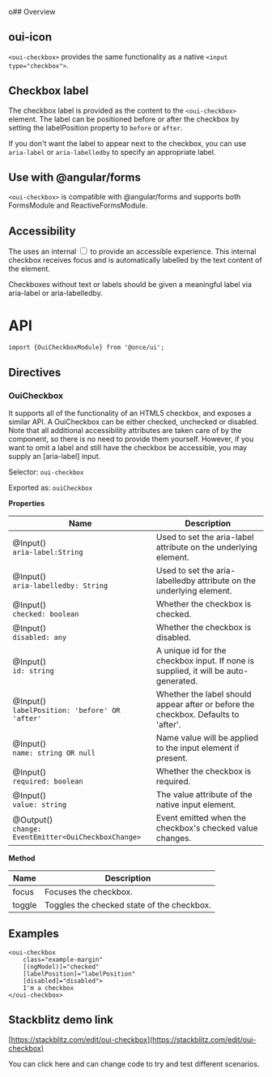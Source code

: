 o## Overview

## oui-icon
`<oui-checkbox>` provides the same functionality as a native `<input type="checkbox">`.

## Checkbox label
The checkbox label is provided as the content to the `<oui-checkbox>` element. The label can be positioned before or after the checkbox by setting the labelPosition property to `before` or `after`.

If you don't want the label to appear next to the checkbox, you can use `aria-label` or `aria-labelledby` to specify an appropriate label.

## Use with @angular/forms
`<oui-checkbox>` is compatible with @angular/forms and supports both FormsModule and ReactiveFormsModule.

## Accessibility
The <oui-checkbox> uses an internal <input type="checkbox"> to provide an accessible experience. This internal checkbox receives focus and is automatically labelled by the text content of the <oui-checkbox> element.

Checkboxes without text or labels should be given a meaningful label via aria-label or aria-labelledby.

# API

```
import {OuiCheckboxModule} from '@once/ui';
```
## Directives

### OuiCheckbox
It supports all of the functionality of an HTML5 checkbox, and exposes a similar API. A OuiCheckbox can be either checked, unchecked or disabled. Note that all additional accessibility attributes are taken care of by the component, so there is no need to provide them yourself. However, if you want to omit a label and still have the checkbox be accessible, you may supply an [aria-label] input. 

Selector: `oui-checkbox`

Exported as: `ouiCheckbox`

**Properties**
<br/>


| Name  | Description |
| ------------- | ------------- |
| @Input() <br/>`aria-label:String`  | Used to set the aria-label attribute on the underlying element.  |
| @Input() <br/>`aria-labelledby: String`  | Used to set the aria-labelledby attribute on the underlying element.  |
| @Input() <br/>`checked: boolean` | Whether the checkbox is checked.  |
| @Input() <br/>`disabled: any` | Whether the checkbox is disabled. |
| @Input() <br/>`id: string` | A unique id for the checkbox input. If none is supplied, it will be auto-generated. |
| @Input() <br/>`labelPosition: 'before' OR 'after'` | Whether the label should appear after or before the checkbox. Defaults to 'after'. |
| @Input() <br/>`name: string OR null` | Name value will be applied to the input element if present. |
| @Input() <br/>`required: boolean` | Whether the checkbox is required. |
| @Input() <br/>`value: string` | The value attribute of the native input element. |
| @Output() <br/>`change: EventEmitter<OuiCheckboxChange>` | Event emitted when the checkbox's checked value changes. |

**Method**
<br/>

| Name  | Description |
| ------------- | ------------- |
| focus | Focuses the checkbox.  |
| toggle | Toggles the checked state of the checkbox. |

## Examples


```
<oui-checkbox
    class="example-margin"
    [(ngModel)]="checked"
    [labelPosition]="labelPosition"
    [disabled]="disabled">
    I'm a checkbox
</oui-checkbox>
```

## Stackblitz demo link

[https://stackblitz.com/edit/oui-checkbox](https://stackblitz.com/edit/oui-checkbox)

You can click here and can change code to try and test different scenarios. 

